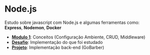 # Node.js

Estudo sobre javascript com Node.js e algumas ferramentas como: **Express**, **Nodemon**, **Docker**

- [**Modulo 1**](Modulo%201): Conceitos (Configuração Ambiente, CRUD, Middleware)
- [**Desafio**](Desafio): Implementação do que foi estudado
- [**Projeto**](Projeto): Implementação back-end (GoBarber)

